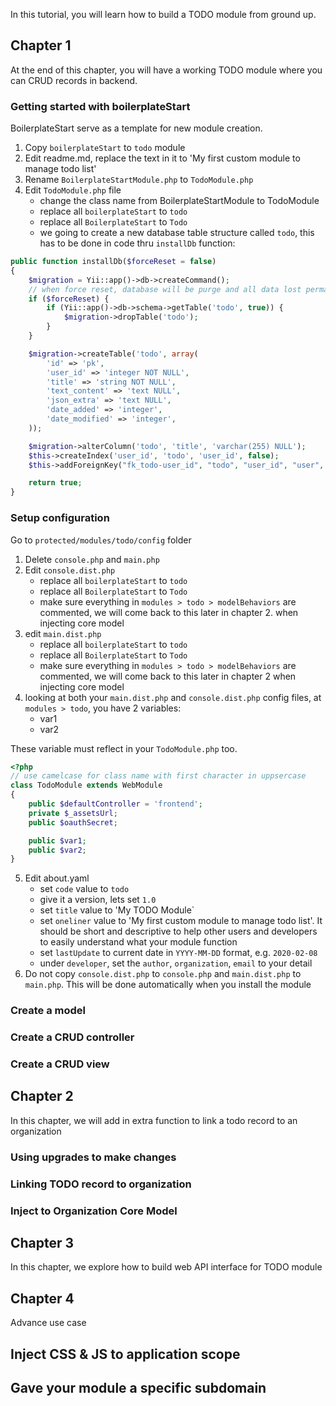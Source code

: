 In this tutorial, you will learn how to build a TODO module from ground up.

## Chapter 1
At the end of this chapter, you will have a working TODO module where you can CRUD records in backend.

### Getting started with boilerplateStart
BoilerplateStart serve as a template for new module creation.
1. Copy `boilerplateStart` to `todo` module
2. Edit readme.md, replace the text in it to 'My first custom module to manage todo list'
3. Rename `BoilerplateStartModule.php` to `TodoModule.php`
4. Edit `TodoModule.php` file
    - change the class name from BoilerplateStartModule to TodoModule
    - replace all `boilerplateStart` to `todo`
    - replace all `BoilerplateStart` to `Todo`
    - we going to create a new database table structure called `todo`, this has to be done in code thru `installDb` function:
```php
public function installDb($forceReset = false)
{
	$migration = Yii::app()->db->createCommand();
	// when force reset, database will be purge and all data lost permanently
	if ($forceReset) {
		if (Yii::app()->db->schema->getTable('todo', true)) {
			$migration->dropTable('todo');
		}
	}

	$migration->createTable('todo', array(
		'id' => 'pk',
		'user_id' => 'integer NOT NULL',
		'title' => 'string NOT NULL',
		'text_content' => 'text NULL',
		'json_extra' => 'text NULL',
		'date_added' => 'integer',
		'date_modified' => 'integer',
	));

	$migration->alterColumn('todo', 'title', 'varchar(255) NULL');
	$this->createIndex('user_id', 'todo', 'user_id', false);
	$this->addForeignKey("fk_todo-user_id", "todo", "user_id", "user", "id", "RESTRICT", "RESTRICT");

	return true;
}
```
### Setup configuration
Go to `protected/modules/todo/config` folder
1. Delete `console.php` and `main.php`
2. Edit `console.dist.php`
   - replace all `boilerplateStart` to `todo`
   - replace all `BoilerplateStart` to `Todo`
   - make sure everything in `modules > todo > modelBehaviors` are commented, we will come back to this later in chapter 2. when injecting core model
3. edit `main.dist.php`
   - replace all `boilerplateStart` to `todo`
   - replace all `BoilerplateStart` to `Todo`
   - make sure everything in `modules > todo > modelBehaviors` are commented, we will come back to this later in chapter 2 when injecting core model
4. looking at both your `main.dist.php` and `console.dist.php` config files, at `modules > todo`, you have 2 variables:
   - var1
   - var2

These variable must reflect in your `TodoModule.php` too.
```php
<?php
// use camelcase for class name with first character in uppsercase
class TodoModule extends WebModule
{
	public $defaultController = 'frontend';
	private $_assetsUrl;
	public $oauthSecret;

	public $var1;
	public $var2;
}
```
5. Edit about.yaml
   - set `code` value to `todo`
   - give it a version, lets set `1.0`
   - set `title` value to 'My TODO Module`
   - set `oneliner` value to 'My first custom module to manage todo list'. It should be short and descriptive to help other users and developers to easily understand what your module function
   - set `lastUpdate` to current date in `YYYY-MM-DD` format, e.g. `2020-02-08`
   - under `developer`, set the `author`, `organization`, `email` to your detail
6. Do not copy `console.dist.php` to `console.php` and `main.dist.php` to `main.php`. This will be done automatically when you install the module

### Create a model
### Create a CRUD controller
### Create a CRUD view

## Chapter 2
In this chapter, we will add in extra function to link a todo record to an organization

### Using upgrades to make changes
### Linking TODO record to organization
### Inject to Organization Core Model

## Chapter 3
In this chapter, we explore how to build web API interface for TODO module

## Chapter 4
Advance use case
## Inject CSS & JS to application scope
## Gave your module a specific subdomain

